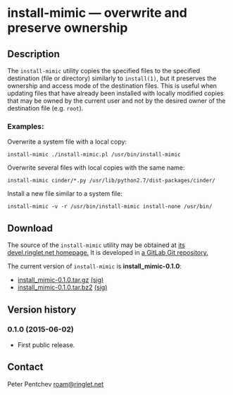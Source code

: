 # install-mimic &mdash; overwrite and preserve ownership

## Description

The `install-mimic` utility copies the specified files to the specified
destination (file or directory) similarly to `install(1)`, but it preserves
the ownership and access mode of the destination files.  This is useful when
updating files that have already been installed with locally modified copies
that may be owned by the current user and not by the desired owner of the
destination file (e.g. `root`).

### Examples:

Overwrite a system file with a local copy:

	install-mimic ./install-mimic.pl /usr/bin/install-mimic

Overwrite several files with local copies with the same name:

	install-mimic cinder/*.py /usr/lib/python2.7/dist-packages/cinder/

Install a new file similar to a system file:

	install-mimic -v -r /usr/bin/install-mimic install-none /usr/bin/

## Download

The source of the `install-mimic` utility may be obtained at
[its devel.ringlet.net homepage.][devel]  It is developed in
[a GitLab Git repository.][gitlab]

The current version of `install-mimic` is **install_mimic-0.1.0**:

- [install_mimic-0.1.0.tar.gz][im-0.1.0.tar.gz] [(sig)][im-0.1.0.tar.gz.asc]
- [install_mimic-0.1.0.tar.bz2][im-0.1.0.tar.bz2] [(sig)][im-0.1.0.tar.bz2.asc]

## Version history

### 0.1.0 (2015-06-02)

- First public release.

## Contact

Peter Pentchev <roam@ringlet.net>

[devel]: http://devel.ringlet.net/misc/install-mimic/
[gitlab]: https://gitlab.com/ppentchev/install-mimic

[im-0.1.0.tar.gz]: http://devel.ringlet.net/misc/install-mimic/install_mimic-0.1.0.tar.gz
[im-0.1.0.tar.gz.asc]: http://devel.ringlet.net/misc/install-mimic/install_mimic-0.1.0.tar.gz.asc
[im-0.1.0.tar.bz2]: http://devel.ringlet.net/misc/install-mimic/install_mimic-0.1.0.tar.bz2
[im-0.1.0.tar.bz2.asc]: http://devel.ringlet.net/misc/install-mimic/install_mimic-0.1.0.tar.bz2.asc
